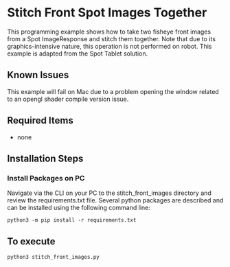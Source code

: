 <!--
Copyright (c) 2022 Boston Dynamics, Inc.  All rights reserved.

Downloading, reproducing, distributing or otherwise using the SDK Software
is subject to the terms and conditions of the Boston Dynamics Software
Development Kit License (20191101-BDSDK-SL).
-->

# Stitch Front Spot Images Together
This programming example shows how to take two fisheye front images from a Spot ImageResponse and stitch them together.  Note that due to its graphics-intensive nature, this operation is not performed on robot.  This example is adapted from the Spot Tablet solution.

## Known Issues
This example will fail on Mac due to a problem opening the window related to an opengl shader compile version issue.

## Required Items
- none

## Installation Steps

### Install Packages on PC
Navigate via the CLI on your PC to the stitch_front_images directory and review the requirements.txt file. Several python packages are described and can be installed using the following command line:

```
python3 -m pip install -r requirements.txt
```

## To execute

```
python3 stitch_front_images.py
```

